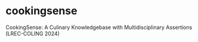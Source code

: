 # cookingsense
CookingSense: A Culinary Knowledgebase with Multidisciplinary Assertions (LREC-COLING 2024)
